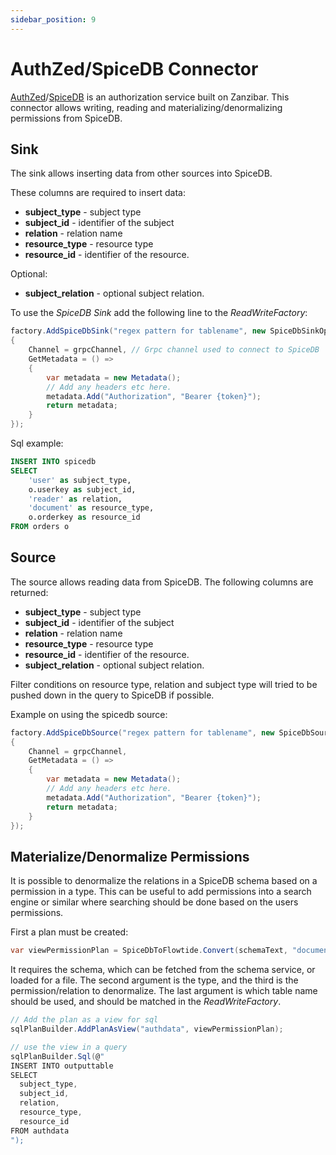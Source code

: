 ```yaml
---
sidebar_position: 9
---
```


# AuthZed/SpiceDB Connector

[AuthZed](https://authzed.com/)/[SpiceDB](https://github.com/authzed/spicedb) is an authorization service built on Zanzibar.
This connector allows writing, reading and materializing/denormalizing permissions from SpiceDB.

## Sink

The sink allows inserting data from other sources into SpiceDB.

These columns are required to insert data:

* **subject_type** - subject type
* **subject_id** - identifier of the subject
* **relation** - relation name
* **resource_type** - resource type
* **resource_id** - identifier of the resource. 

Optional:

* **subject_relation** - optional subject relation.


To use the *SpiceDB Sink* add the following line to the *ReadWriteFactory*:

```csharp
factory.AddSpiceDbSink("regex pattern for tablename", new SpiceDbSinkOptions
{
    Channel = grpcChannel, // Grpc channel used to connect to SpiceDB
    GetMetadata = () =>
    {
        var metadata = new Metadata();
        // Add any headers etc here.
        metadata.Add("Authorization", "Bearer {token}");
        return metadata;
    }
});
```

Sql example:

```sql
INSERT INTO spicedb
SELECT 
    'user' as subject_type,
    o.userkey as subject_id,
    'reader' as relation,
    'document' as resource_type,
    o.orderkey as resource_id
FROM orders o
```

## Source

The source allows reading data from SpiceDB. The following columns are returned:

* **subject_type** - subject type
* **subject_id** - identifier of the subject
* **relation** - relation name
* **resource_type** - resource type
* **resource_id** - identifier of the resource. 
* **subject_relation** - optional subject relation.

Filter conditions on resource type, relation and subject type will tried to be pushed down in the query to SpiceDB if possible.

Example on using the spicedb source:

```csharp
factory.AddSpiceDbSource("regex pattern for tablename", new SpiceDbSourceOptions
{
    Channel = grpcChannel,
    GetMetadata = () =>
    {
        var metadata = new Metadata();
        // Add any headers etc here.
        metadata.Add("Authorization", "Bearer {token}");
        return metadata;
    }
});
```

## Materialize/Denormalize Permissions

It is possible to denormalize the relations in a SpiceDB schema based on a permission in a type.
This can be useful to add permissions into a search engine or similar where searching should be done based on the users permissions.

First a plan must be created:

```csharp
var viewPermissionPlan = SpiceDbToFlowtide.Convert(schemaText, "document", "view", "spicedb");
```

It requires the schema, which can be fetched from the schema service, or loaded for a file.
The second argument is the type, and the third is the permission/relation to denormalize.
The last argument is which table name should be used, and should be matched in the *ReadWriteFactory*.

```csharp
// Add the plan as a view for sql 
sqlPlanBuilder.AddPlanAsView("authdata", viewPermissionPlan);

// use the view in a query
sqlPlanBuilder.Sql(@"
INSERT INTO outputtable
SELECT 
  subject_type,
  subject_id,
  relation,
  resource_type,
  resource_id
FROM authdata
");
```

